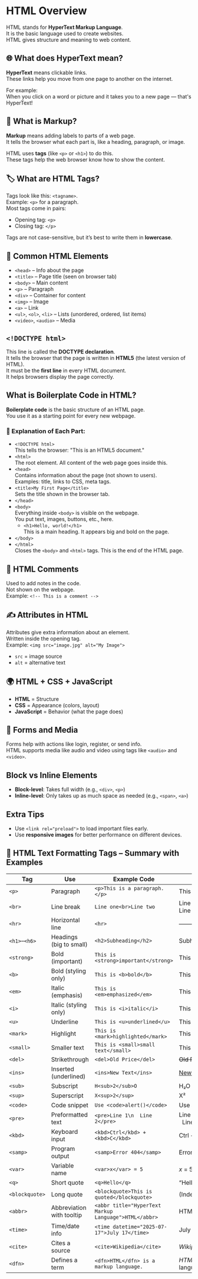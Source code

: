 # HTML Overview

HTML stands for **HyperText Markup Language**.  
It is the basic language used to create websites.  
HTML gives structure and meaning to web content.

## 🌐 What does HyperText mean?
**HyperText** means clickable links.  
These links help you move from one page to another on the internet.

For example:  
When you click on a word or picture and it takes you to a new page — that's HyperText!

## 🧱 What is Markup?
**Markup** means adding labels to parts of a web page.  
It tells the browser what each part is, like a heading, paragraph, or image.

HTML uses **tags** (like `<p>` or `<h1>`) to do this.  
These tags help the web browser know how to show the content.

## 🏷️ What are HTML Tags?
Tags look like this: `<tagname>`.  
Example: `<p>` for a paragraph.  
Most tags come in pairs:  
- Opening tag: `<p>`  
- Closing tag: `</p>`

Tags are not case-sensitive, but it’s best to write them in **lowercase**.

## 🧩 Common HTML Elements
- `<head>` – Info about the page
- `<title>` – Page title (seen on browser tab)
- `<body>` – Main content
- `<p>` – Paragraph
- `<div>` – Container for content
- `<img>` – Image
- `<a>` – Link
- `<ul>`, `<ol>`, `<li>` – Lists (unordered, ordered, list items)
- `<video>`, `<audio>` – Media

## `<!DOCTYPE html>`
This line is called the **DOCTYPE declaration**.  
It tells the browser that the page is written in **HTML5** (the latest version of HTML).  
It must be the **first line** in every HTML document.  
It helps browsers display the page correctly.

## What is Boilerplate Code in HTML?
**Boilerplate code** is the basic structure of an HTML page.  
You use it as a starting point for every new webpage.

### 🧱 Explanation of Each Part:
- `<!DOCTYPE html>`  
  This tells the browser: "This is an HTML5 document."
- `<html>`  
  The root element. All content of the web page goes inside this.
- `<head>`  
  Contains information about the page (not shown to users).  
  Examples: title, links to CSS, meta tags.
- `<title>My First Page</title>`  
  Sets the title shown in the browser tab.
- `</head>`
- `<body>`  
  Everything inside `<body>` is visible on the webpage.  
  You put text, images, buttons, etc., here.
  - `<h1>Hello, world!</h1>`  
    This is a main heading. It appears big and bold on the page.
- `</body>`
- `</html>`  
  Closes the `<body>` and `<html>` tags. This is the end of the HTML page.

## 💬 HTML Comments
Used to add notes in the code.  
Not shown on the webpage.  
Example: `<!-- This is a comment -->`

## ✍️ Attributes in HTML
Attributes give extra information about an element.  
Written inside the opening tag.  
Example: `<img src="image.jpg" alt="My Image">`  
- `src` = image source  
- `alt` = alternative text

## 🌍 HTML + CSS + JavaScript
- **HTML** = Structure  
- **CSS** = Appearance (colors, layout)  
- **JavaScript** = Behavior (what the page does)

## 📄 Forms and Media
Forms help with actions like login, register, or send info.  
HTML supports media like audio and video using tags like `<audio>` and `<video>`.

## Block vs Inline Elements
- **Block-level**: Takes full width (e.g., `<div>`, `<p>`)  
- **Inline-level**: Only takes up as much space as needed (e.g., `<span>`, `<a>`)

## Extra Tips
- Use `<link rel="preload">` to load important files early.  
- Use **responsive images** for better performance on different devices.

## 🧾 HTML Text Formatting Tags – Summary with Examples

| Tag            | Use                       | Example Code                                          | Output                            |
|----------------|---------------------------|-------------------------------------------------------|-----------------------------------|
| `<p>`          | Paragraph                 | `<p>This is a paragraph.</p>`                         | This is a paragraph.              |
| `<br>`         | Line break                | `Line one<br>Line two`                                | Line one<br>Line two              |
| `<hr>`         | Horizontal line           | `<hr>`                                                | ――――――――――――                      |
| `<h1>`–`<h6>`  | Headings (big to small)   | `<h2>Subheading</h2>`                                 | Subheading                        |
| `<strong>`     | Bold (important)          | `This is <strong>important</strong>`                  | This is **important**             |
| `<b>`          | Bold (styling only)       | `This is <b>bold</b>`                                 | This is **bold**                  |
| `<em>`         | Italic (emphasis)         | `This is <em>emphasized</em>`                         | This is *emphasized*              |
| `<i>`          | Italic (styling only)     | `This is <i>italic</i>`                               | This is *italic*                  |
| `<u>`          | Underline                 | `This is <u>underlined</u>`                           | This is <u>underlined</u>         |
| `<mark>`       | Highlight                 | `This is <mark>highlighted</mark>`                    | This is <mark>highlighted</mark>  |
| `<small>`      | Smaller text              | `This is <small>small text</small>`                   | This is <small>small text</small> |
| `<del>`        | Strikethrough             | `<del>Old Price</del>`                                | ~~Old Price~~                     |
| `<ins>`        | Inserted (underlined)     | `<ins>New Text</ins>`                                 | <ins>New Text</ins>               |
| `<sub>`        | Subscript                 | `H<sub>2</sub>O`                                      | H₂O                               |
| `<sup>`        | Superscript               | `X<sup>2</sup>`                                       | X²                                |
| `<code>`       | Code snippet              | `Use <code>alert()</code>`                            | Use `alert()`                     |
| `<pre>`        | Preformatted text         | `<pre>Line 1\n  Line 2</pre>`                         | Line 1<br>  Line 2                |
| `<kbd>`        | Keyboard input            | `<kbd>Ctrl</kbd> + <kbd>C</kbd>`                      | Ctrl + C                          |
| `<samp>`       | Program output            | `<samp>Error 404</samp>`                              | Error 404                         |
| `<var>`        | Variable name             | `<var>x</var> = 5`                                    | *x* = 5                           |
| `<q>`          | Short quote               | `<q>Hello</q>`                                        | “Hello”                           |
| `<blockquote>` | Long quote                | `<blockquote>This is quoted</blockquote>`             | (Indented quote)                  |
| `<abbr>`       | Abbreviation with tooltip | `<abbr title="HyperText Markup Language">HTML</abbr>` | HTML (hover shows full)           |
| `<time>`       | Time/date info            | `<time datetime="2025-07-17">July 17</time>`          | July 17                           |
| `<cite>`       | Cites a source            | `<cite>Wikipedia</cite>`                              | *Wikipedia*                       |
| `<dfn>`        | Defines a term            | `<dfn>HTML</dfn> is a markup language.`               | *HTML* is a markup language.      |